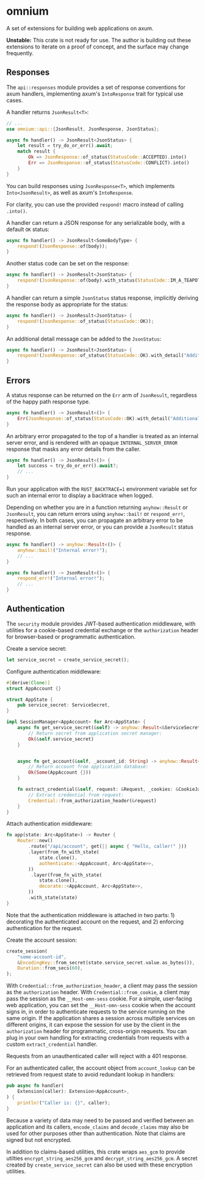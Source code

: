 # omnium

A set of extensions for building web applications on axum.

**Unstable:** This crate is not ready for use. The author is building out these extensions to iterate on a proof of concept, and the surface may change frequently.

## Responses

The `api::responses` module provides a set of response conventions for axum handlers, implementing axum's `IntoResponse` trait for typical use cases.

A handler returns `JsonResult<T>`:

```rs
// ...
use omnium::api::{JsonResult, JsonResponse, JsonStatus};

async fn handler() -> JsonResult<JsonStatus> {
    let result = try_do_or_err().await;
    match result {
        Ok => JsonResponse::of_status(StatusCode::ACCEPTED).into()
        Err => JsonResponse::of_status(StatusCode::CONFLICT).into()
    }
}
```

You can build responses using `JsonResponse<T>`, which implements `Into<JsonResult>`, as well as axum's `IntoResponse`.

For clarity, you can use the provided `respond!` macro instead of calling `.into()`.

A handler can return a JSON response for any serializable body, with a default `OK` status:

```rs
async fn handler() -> JsonResult<SomeBodyType> {
    respond!(JsonResponse::of(body));
}
```

Another status code can be set on the response:

```rs
async fn handler() -> JsonResult<JsonStatus> {
    respond!(JsonResponse::of(body).with_status(StatusCode::IM_A_TEAPOT));
}
```

A handler can return a simple `JsonStatus` status response, implicitly deriving the response body as appropriate for the status:

```rs
async fn handler() -> JsonResult<JsonStatus> {
    respond!(JsonResponse::of_status(StatusCode::OK));
}
```

An additional detail message can be added to the `JsonStatus`:

```rs
async fn handler() -> JsonResult<JsonStatus> {
    respond!(JsonResponse::of_status(StatusCode::OK).with_detail("Additional detail"));
}
```

## Errors

A status response can be returned on the `Err` arm of `JsonResult`, regardless of the happy path response type.

```rs
async fn handler() -> JsonResult<()> {
    Err(JsonResponse::of_status(StatusCode::OK).with_detail("Additional detail"))
}
```

An arbitrary error propagated to the top of a handler is treated as an internal server error, and is rendered with an opaque `INTERNAL_SERVER_ERROR` response that masks any error details from the caller.


```rs
async fn handler() -> JsonResult<()> {
    let success = try_do_or_err().await?;
    // ...
}
```

Run your application with the `RUST_BACKTRACE=1` environment variable set for such an internal error to display a backtrace when logged.

Depending on whether you are in a function returning `anyhow::Result` or `JsonResult`, you can return errors using `anyhow::bail!` or `respond_err!`, respectively. In both cases, you can propagate an arbitrary error to be handled as an internal server error, or you can provide a `JsonResult` status response.

```rs
async fn handler() -> anyhow::Result<()> {
    anyhow::bail!("Internal error!");
    // ...
}
```

```rs
async fn handler() -> JsonResult<()> {
    respond_err!("Internal error!");
    // ...
}
```

## Authentication

The `security` module provides JWT-based authentication middleware, with utilities for a cookie-based credential exchange or the `authorization` header for browser-based or programmatic authentication.

Create a service secret:

```rs
let service_secret = create_service_secret();
```

Configure authentication middleware:

```rs
#[derive(Clone)]
struct AppAccount {}

struct AppState {
    pub service_secret: ServiceSecret,
}

impl SessionManager<AppAccount> for Arc<AppState> {
    async fn get_service_secret(&self) -> anyhow::Result<&ServiceSecret> {
        // Return secret from application secret manager:
        Ok(&self.service_secret)
    }


    async fn get_account(&self, _account_id: String) -> anyhow::Result<Option<AppAccount>> {
        // Return account from application database:
        Ok(Some(AppAccount {}))
    }

    fn extract_credential(&self, request: &Request, _cookies: &CookieJar) -> Option<Credential> {
        // Extract credential from request:
        Credential::from_authorization_header(&request)
    }
}
```

Attach authentication middleware:

```rs
fn app(state: Arc<AppState>) -> Router {
    Router::new()
        .route("/api/account", get(|| async { "Hello, caller!" }))
        .layer(from_fn_with_state(
            state.clone(),
            authenticate::<AppAccount, Arc<AppState>>,
        ))
         .layer(from_fn_with_state(
            state.clone(),
            decorate::<AppAccount, Arc<AppState>>,
        ))
        .with_state(state)
}
```

Note that the authentication middleware is attached in two parts: 1) decorating the authenticated account on the request, and 2) enforcing authentication for the request.

Create the account session:

```rs
create_session(
    "some-account-id",
    &EncodingKey::from_secret(state.service_secret.value.as_bytes()),
    Duration::from_secs(60),
);
```

With `Credential::from_authorization_header`, a client may pass the session as the `authorization` header. With `Credential::from_cookie`, a client may pass the session as the `__Host-omn-sess` cookie. For a simple, user-facing web application, you can set the `__Host-omn-sess` cookie when the account signs in, in order to authenticate requests to the service running on the same origin. If the application shares a session across multiple services on different origins, it can expose the session for use by the client in the `authorization` header for programmatic, cross-origin requests. You can plug in your own handling for extracting credentials from requests with a custom `extract_credential` handler.

Requests from an unauthenticated caller will reject with a 401 response.

For an authenticated caller, the account object from `account_lookup` can be retrieved from request state to avoid redundant lookup in handlers:

```rs
pub async fn handler(
    Extension(caller): Extension<AppAccount>,
) {
    println!("Caller is: {}", caller);
}
```

Because a variety of data may need to be passed and verified between an application and its callers, `encode_claims` and `decode_claims` may also be used for other purposes other than authentication. Note that claims are signed but not encrypted.

In addition to claims-based utilities, this crate wraps `aes_gcm` to provide utilties `encrypt_string_aes256_gcm` and `decrypt_string_aes256_gcm`. A secret created by `create_service_secret` can also be used with these encryption utilities.
